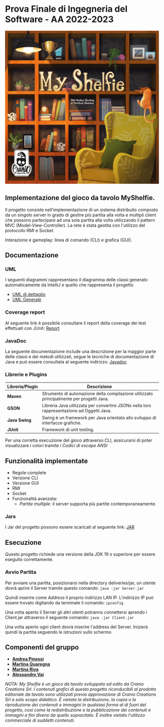 # Prova Finale di Ingegneria del Software - AA 2022-2023
![alt text](https://github.com/martiiiss/ing-sw-2023-pinessi-riva-quaregna-vai/blob/main/src/main/resources/resources/my-shelfie.jpg)

## Implementazione del gioco da tavolo MyShelfie.

Il progetto consiste nell’implementazione di un sistema distribuito composto da un singolo server in grado di gestire più partita alla volta e multipli client che possono partecipare ad una sola partita alla volta utilizzando il pattern MVC (Model-View-Controller). La rete è stata gestita con l'utilizzo del protocollo RMI e Socket.

Interazione e gameplay: linea di comando (CLI) e grafica (GUI).

## Documentazione

### UML
I seguenti diagrammi rappresentano il diagramma delle classi generato automaticamente da IntelliJ e quello che rappresenta il progetto
- [UML di dettaglio](https://github.com/martiiiss/ing-sw-2023-pinessi-riva-quaregna-vai/blob/main/deliveries/documentation/UML_Detail.png)
- [UML Generale](https://github.com/martiiiss/ing-sw-2023-pinessi-riva-quaregna-vai/blob/main/deliveries/documentation/UML_General.svg)

### Coverage report
Al seguente link è possibile consultare il report della coverage dei test effettuati con JUnit: [Report](https://github.com/martiiiss/ing-sw-2023-pinessi-riva-quaregna-vai/blob/main/deliveries/documentation/test_coverage.png)


### JavaDoc
La seguente documentazione include una descrizione per la maggior parte delle classi e dei metodi utilizzati, segue le tecniche di documentazione di Java e può essere consultata al seguente indirizzo: [Javadoc](https://github.com/martiiiss/ing-sw-2023-pinessi-riva-quaregna-vai/tree/main/deliveries/documentation/javadoc)

### Librerie e Plugins
|Libreria/Plugin|Descrizione|
|---------------|-----------|
|__Maven__|Strumento di automazione della compilazione utilizzato principalmente per progetti Java.|
|__GSON__| Libreria Java utilizzata per convertire JSONs nella loro rappresentazione ad Oggetti Java.|
|__Java Swing__| Swing è un framework per Java orientato allo sviluppo di interfacce grafiche.|
|__JUnit__|Framework di unit testing.|

Per una corretta esecuzione del gioco attraverso CLI, assicurarsi di poter visualizzare i colori tramite i _Codici di escape ANSI_

## Funzionalità implementate
- Regole complete
- Versione CLI
- Versione GUI
- RMI
- Socket
- Funzionalità avanzata:
    - _Partite multiple:_ il server supporta più partite contemporaneamente.
 
### Jars
I Jar del progetto possono essere scaricati al seguente link: [JAR](https://github.com/martiiiss/ing-sw-2023-pinessi-riva-quaregna-vai/tree/main/deliveries/jar)

## Esecuzione
Questo progetto richiede una versione della JDK 19 o superiore per essere eseguito correttamente.

### Avvio Partita
Per avviare una partita, posizionarsi nella directory deliveries/jar, un utente dovrà aprire il Server tramite questo comando: ```java -jar Server.jar```

Quindi inserire come _Address_ il proprio indirizzo LAN IP. L'indirizzo IP può essere trovato digitando da terminale il comando:
```ipconfig```

Una volta aperto il Server gli altri utenti potranno connettersi aprendo i Client.jar attraverso il seguente comando: ```java -jar Client.jar```

Una volta aperto ogni client dovrà inserire l'address del Server.
Inizierà quindi la partita seguendo le istruzioni sullo schermo

## Componenti del gruppo
- [__Andrea Pinessi__](https://github.com/AndreaPinessi)
- [__Martina Quaregna__](https://github.com/MartyQ17)
- [__Martina Riva__](https://github.com/martiiiss)
- [__Alessandro Vai__](https://github.com/Darhale01)

_NOTA: My Shelfie è un gioco da tavolo sviluppato ed edito da Cranio Creations Srl. I contenuti grafici di questo progetto riconducibili al prodotto editoriale da tavolo sono utilizzati previa approvazione di Cranio Creations Srl a solo scopo didattico. È vietata la distribuzione, la copia o la riproduzione dei contenuti e immagini in qualsiasi forma al di fuori del progetto, così come la redistribuzione e la pubblicazione dei contenuti e immagini a fini diversi da quello sopracitato. È inoltre vietato l'utilizzo commerciale di suddetti contenuti._
